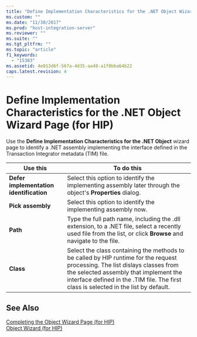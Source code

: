 ```yaml
---
title: "Define Implementation Characteristics for the .NET Object Wizard Page (for HIP)1 | Microsoft Docs"
ms.custom: ""
ms.date: "11/30/2017"
ms.prod: "host-integration-server"
ms.reviewer: ""
ms.suite: ""
ms.tgt_pltfrm: ""
ms.topic: "article"
f1_keywords: 
  - "15383"
ms.assetid: 4e013d6f-567a-4d35-aa48-a1f0bba64b22
caps.latest.revision: 4
---
```

# Define Implementation Characteristics for the .NET Object Wizard Page (for HIP)
Use the **Define Implementation Characteristics for the .NET Object** wizard page to identify a .NET assembly implementing the interface defined in the Transaction Integrator metadata (TIM) file.  
  
|Use this|To do this|  
|--------------|----------------|  
|**Defer implementation identification**|Select this option to identify the implementing assembly later through the object's **Properties** dialog.|  
|**Pick assembly**|Select this option to identify the implementing assembly now.|  
|**Path**|Type the full path name, including the .dll extension, to a .NET file, select a recently used file from the list, or click **Browse** and navigate to the file.|  
|**Class**|Select the class containing the methods to be called by HIP runtime for the request processing. The list dislays classes from the selected assembly that implement the interface defined in the .TIM file. The first class is selected in the list by default.|  
  
## See Also  
 [Completing the Object Wizard Page (for HIP)](../core/completing-the-object-wizard-page-for-hip-2.md)   
 [Object Wizard (for HIP)](../core/object-wizard-for-hip-1.md)